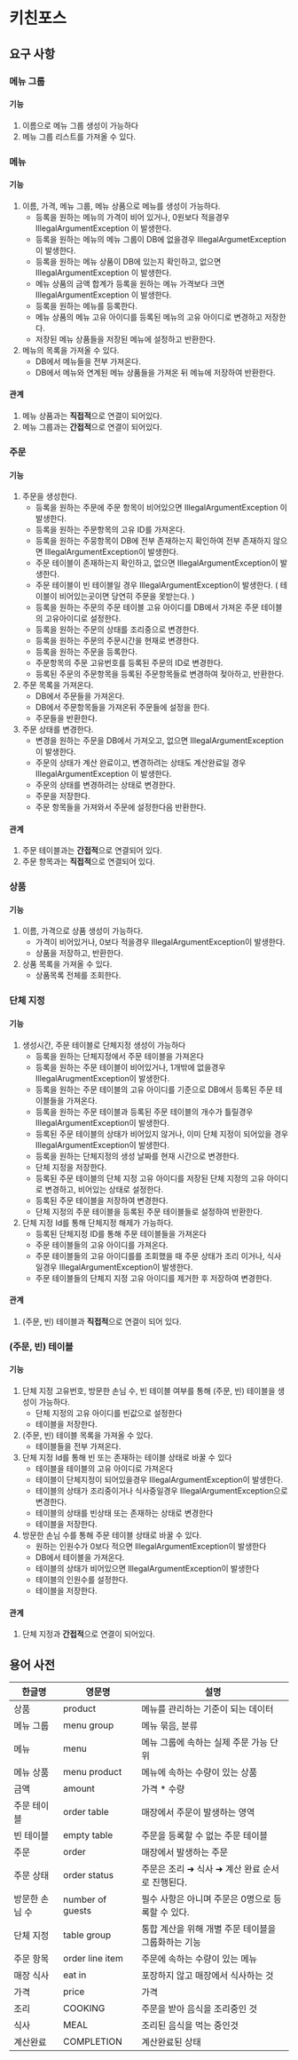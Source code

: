 # 키친포스

## 요구 사항
### 메뉴 그룹
#### 기능
1. 이름으로 메뉴 그룹 생성이 가능하다
2. 메뉴 그룹 리스트를 가져올 수 있다.
### 메뉴
#### 기능
1. 이름, 가격, 메뉴 그룹, 메뉴 상품으로 메뉴를 생성이 가능하다.
    - 등록을 원하는 메뉴의 가격이 비어 있거나, 0원보다 적을경우 IllegalArgumentException 이 발생한다.
    - 등록을 원하는 메뉴의 메뉴 그룹이 DB에 없을경우 IllegalArgumetException 이 발생한다.
    - 등록을 원하는 메뉴 상품이 DB에 있는지 확인하고, 없으면 IllegalArgumentException 이 발생한다.
    - 메뉴 상품의 금액 합계가 등록을 원하는 메뉴 가격보다 크면 IllegalArgumentException 이 발생한다.
    - 등록을 원하는 메뉴를 등록한다.
    - 메뉴 상품의 메뉴 고유 아이디를 등록된 메뉴의 고유 아이디로 변경하고 저장한다.
    - 저장된 메뉴 상품들을 저장된 메뉴에 설정하고 반환한다.
2. 메뉴의 목록을 가져올 수 있다.
    - DB에서 메뉴들을 전부 가져온다.
    - DB에서 메뉴와 연계된 메뉴 상품들을 가져온 뒤 메뉴에 저장하여 반환한다.
#### 관계
1. 메뉴 상품과는 **직접적**으로 연결이 되어있다.
2. 메뉴 그룹과는 **간접적**으로 연결이 되어있다.
### 주문
#### 기능
1. 주문을 생성한다.
    - 등록을 원하는 주문에 주문 항목이 비어있으면 IllegalArgumentException 이 발생한다.
    - 등록을 원하는 주문항목의 고유 ID를 가져온다. 
    - 등록을 원하는 주뭉항목이 DB에 전부 존재하는지 확인하여 전부 존재하지 않으면 IllegalArgumentException이 발생한다.
    - 주문 테이블이 존재하는지 확인하고, 없으면 IllegalArgumentException이 발생한다.
    - 주문 테이블이 빈 테이블일 경우 IllegalArgumentException이 발생한다. ( 테이블이 비어있는곳이면 당연히 주문을 못받는다. )
    - 등록을 원하는 주문의 주문 테이블 고유 아이디를 DB에서 가져온 주문 테이블의 고유아이디로 설정한다.
    - 등록을 원하는 주문의 상태를 조리중으로 변경한다.
    - 등록을 원하는 주문의 주문시간을 현재로 변경한다.
    - 등록을 원하는 주문을 등록한다.
    - 주문항목의 주문 고유번호를 등록된 주문의 ID로 변경한다.
    - 등록된 주문의 주문항목을 등록된 주문항목들로 변경하여 젖아하고, 반환한다.
2. 주문 목록을 가져온다.
    - DB에서 주문들을 가져온다.
    - DB에서 주문항목들을 가져온뒤 주문들에 설정을 한다.
    - 주문들을 반환한다.
3. 주문 상태를 변경한다.
    - 변경을 원하는 주문을 DB에서 가져오고, 없으면 IllegalArgumentException이 발생한다.
    - 주문의 상태가 계산 완료이고, 변경하려는 상태도 계산완료일 경우 IllegalArgumentException 이 발생한다.
    - 주문의 상태를 변경하려는 상태로 변경한다.
    - 주문을 저장한다.
    - 주문 항목들을 가져와서 주문에 설정한다음 반환한다.
#### 관계
1. 주문 테이블과는 **간접적**으로 연결되어 있다.
2. 주문 항목과는 **직접적**으로 연결되어 있다.
### 상품
#### 기능
1. 이름, 가격으로 상품 생성이 가능하다.
    - 가격이 비어있거나, 0보다 적을경우 IllegalArgumentException이 발생한다.
    - 상품을 저장하고, 반환한다.
2. 상품 목록을 가져올 수 있다.
    - 상품목록 전체를 조회한다.
### 단체 지정
#### 기능
1. 생성시간, 주문 테이블로 단체지정 생성이 가능하다
    - 등록을 원하는 단체지정에서 주문 테이블을 가져온다
    - 등록을 원하는 주문 테이블이 비어있거나, 1개밖에 없을경우 IllegalArugmentException이 발생한다.
    - 등록을 원하는 주문 테이블의 고유 아이디를 기준으로 DB에서 등록된 주문 테이블들을 가져온다.
    - 등록을 원하는 주문 테이블과 등록된 주문 테이블의 개수가 틀릴경우 IllegalArgumentException이 발생한다.
    - 등록된 주문 테이블의 상태가 비어있지 않거나, 이미 단체 지정이 되어있을 경우 IllegalArgumentException이 발생한다.
    - 등록을 원하는 단체지정의 생성 날짜를 현재 시간으로 변경한다.
    - 단체 지정을 저장한다.
    - 등록된 주문 테이블의 단체 지정 고유 아이디를 저장된 단체 지정의 고유 아이디로 변경하고, 비어있는 상태로 설정한다.
    - 등록된 주문 테이블을 저장하여 변경한다.
    - 단체 지정의 주문 테이블을 등록된 주문 테이블들로 설정하여 반환한다.
2. 단체 지정 Id를 통해 단체지정 해제가 가능하다.
    - 등록된 단체지정 ID를 통해 주문 테이블들을 가져온다
    - 주문 테이블들의 고유 아이디를 가져온다.
    - 주문 테이블들의 고유 아이디를를 조회했을 때 주문 상태가 조리 이거나, 식사 일경우 IllegalArgumentException이 발생한다.
    - 주문 테이블들의 단체지 지정 고유 아이디를 제거한 후 저장하여 변경한다.
#### 관계
1. (주문, 빈) 테이블과 **직접적**으로 연결이 되어 있다.
### (주문, 빈) 테이블
#### 기능
1. 단체 지정 고유번호, 방문한 손님 수, 빈 테이블 여부를 통해 (주문, 빈) 테이블을 생성이 가능하다.
    - 단체 지정의 고유 아이디를 빈값으로 설정한다
    - 테이블을 저장한다.
2. (주문, 빈) 테이블 목록을 가져올 수 있다.
    - 테이블들을 전부 가져온다.
3. 단체 지정 Id를 통해 빈 또는 존재하는 테이블 상태로 바꿀 수 있다
    - 테이블을 테이블의 고유 아이디로 가져온다
    - 테이블이 단체지정이 되어있을경우 IllegalArgumentException이 발생한다.
    - 테이블의 상태가 조리중이거나 식사중일경우 IllegalArgumentException으로 변경한다.
    - 테이블의 상태를 빈상태 또는 존재하는 상태로 변경한다
    - 테이블을 저장한다.
4. 방문한 손님 수를 통해 주문 테이블 상태로 바꿀 수 있다.
    - 원하는 인원수가 0보다 적으면 IllegalArgumentException이 발생한다
    - DB에서 테이블을 가져온다.
    - 테이블의 상태가 비어있으면 IllegalArgumentException이 발생한다
    - 테이블의 인원수를 설정한다.
    - 테이블을 저장한다.
#### 관계
1. 단체 지정과 **간접적**으로 연결이 되어있다.
## 용어 사전

| 한글명 | 영문명 | 설명 |
| --- | --- | --- |
| 상품 | product | 메뉴를 관리하는 기준이 되는 데이터 |
| 메뉴 그룹 | menu group | 메뉴 묶음, 분류 |
| 메뉴 | menu | 메뉴 그룹에 속하는 실제 주문 가능 단위 |
| 메뉴 상품 | menu product | 메뉴에 속하는 수량이 있는 상품 |
| 금액 | amount | 가격 * 수량 |
| 주문 테이블 | order table | 매장에서 주문이 발생하는 영역 |
| 빈 테이블 | empty table | 주문을 등록할 수 없는 주문 테이블 |
| 주문 | order | 매장에서 발생하는 주문 |
| 주문 상태 | order status | 주문은 조리 ➜ 식사 ➜ 계산 완료 순서로 진행된다. |
| 방문한 손님 수 | number of guests | 필수 사항은 아니며 주문은 0명으로 등록할 수 있다. |
| 단체 지정 | table group | 통합 계산을 위해 개별 주문 테이블을 그룹화하는 기능 |
| 주문 항목 | order line item | 주문에 속하는 수량이 있는 메뉴 |
| 매장 식사 | eat in | 포장하지 않고 매장에서 식사하는 것 |
| 가격 | price | 가격 |
| 조리 | COOKING | 주문을 받아 음식을 조리중인 것 |
| 식사 | MEAL | 조리된 음식을 먹는 중인것 |
| 계산완료 | COMPLETION | 계산완료된 상태 |